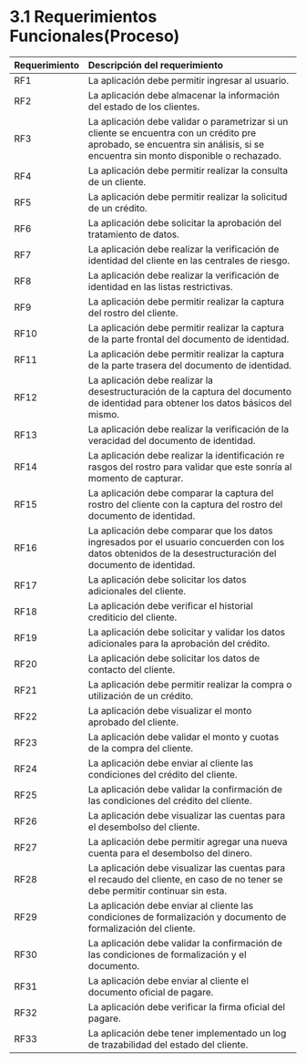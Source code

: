 # 3.1 Requerimientos Funcionales\(Proceso\)

| Requerimiento | Descripción del requerimiento |
| :--- | :--- |
| RF1 | La aplicación debe permitir ingresar al usuario. |
| RF2 | La aplicación debe almacenar la información del estado de los clientes. |
| RF3 | La aplicación debe validar o parametrizar si un cliente se encuentra con un crédito pre aprobado, se encuentra sin análisis, si se encuentra sin monto disponible o rechazado. |
| RF4 | La aplicación debe permitir realizar la consulta de un cliente. |
| RF5 | La aplicación debe permitir realizar la solicitud de un crédito. |
| RF6 | La aplicación debe solicitar la aprobación del tratamiento de datos. |
| RF7 | La aplicación debe realizar la verificación de identidad del cliente en las centrales de riesgo. |
| RF8 | La aplicación debe realizar la verificación de identidad en las listas restrictivas. |
| RF9 | La aplicación debe permitir realizar la captura del rostro del cliente. |
| RF10 | La aplicación debe permitir realizar la captura de la parte frontal del documento de identidad. |
| RF11 | La aplicación debe permitir realizar la captura de la parte trasera del documento de identidad. |
| RF12 |  La aplicación debe realizar la desestructuración de la captura del documento de identidad para obtener los datos básicos del mismo. |
| RF13 | La aplicación debe realizar la verificación de la veracidad del documento de identidad.  |
| RF14 | La aplicación debe realizar la identificación re rasgos del rostro para validar que este sonría al momento de capturar. |
| RF15 | La aplicación debe comparar la captura del rostro del cliente con la captura del rostro del documento de identidad. |
| RF16 | La aplicación debe comparar que los datos ingresados por el usuario concuerden con los datos obtenidos de la desestructuración del documento de identidad.  |
| RF17 | La aplicación debe solicitar los datos adicionales del cliente. |
| RF18 | La aplicación debe verificar el historial crediticio del cliente. |
| RF19 | La aplicación debe solicitar y validar los datos adicionales para la aprobación del crédito. |
| RF20 | La aplicación debe solicitar los datos de contacto del cliente. |
| RF21 | La aplicación debe permitir realizar la compra o utilización de un crédito. |
| RF22 | La aplicación debe visualizar el monto aprobado del cliente. |
| RF23 | La aplicación debe validar el monto y cuotas de la compra del cliente. |
| RF24 |  La aplicación debe enviar al cliente las condiciones del crédito del cliente. |
| RF25 | La aplicación debe validar la confirmación de las condiciones del crédito del cliente. |
| RF26 | La aplicación debe visualizar las cuentas para el desembolso del cliente. |
| RF27 | La aplicación debe permitir agregar una nueva cuenta para el desembolso del dinero. |
| RF28 | La aplicación debe visualizar las cuentas para el recaudo del cliente, en caso de no tener se debe permitir continuar sin esta. |
| RF29 | La aplicación debe enviar al cliente las condiciones de formalización y documento de formalización del cliente. |
| RF30 | La aplicación debe validar la confirmación de las condiciones de formalización y el documento. |
| RF31 | La aplicación debe enviar al cliente el documento oficial de pagare. |
| RF32 | La aplicación debe verificar la firma oficial del pagare. |
| RF33 | La aplicación debe tener implementado un log de trazabilidad del estado del cliente. |

